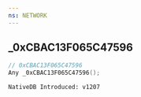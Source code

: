 ```yaml
---
ns: NETWORK
---
```

## _0xCBAC13F065C47596

```c
// 0xCBAC13F065C47596
Any _0xCBAC13F065C47596();
```

```
NativeDB Introduced: v1207
```

